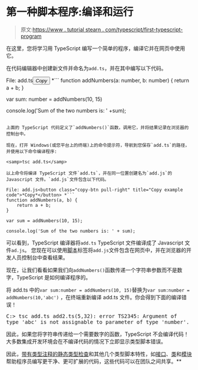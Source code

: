 # 第一种脚本程序:编译和运行

> 原文:[https://www . tutorial stearn . com/typescript/first-typescript-program](https://www.tutorialsteacher.com/typescript/first-typescript-program)

在这里，您将学习用 TypeScript 编写一个简单的程序，编译它并在网页中使用它。

在代码编辑器中创建新文件并命名为`add.ts`，并在其中编写以下代码。

File: add.ts<button class="copy-btn pull-right" title="Copy example code">*Copy*</button> *```
function addNumbers(a: number, b: number) { 
    return a + b; 
} 

var sum: number = addNumbers(10, 15) 

console.log('Sum of the two numbers is: ' +sum); 
```

上面的 TypeScript 代码定义了`addNumbers()`函数，调用它，并将结果记录在浏览器的控制台中。

现在，打开 Windows(或您平台上的终端)上的命令提示符，导航到您保存`add.ts`的路径，并使用以下命令编译程序:

<samp>tsc add.ts</samp>

以上命令将编译 TypeScript 文件`add.ts`，并在同一位置创建名为`add.js`的 Javascript 文件。`add.js`文件包含以下代码。

File: add.js<button class="copy-btn pull-right" title="Copy example code">*Copy*</button> *```
function addNumbers(a, b) {
    return a + b;
}

var sum = addNumbers(10, 15);

console.log('Sum of the two numbers is: ' + sum); 
```

可以看到，TypeScript 编译器将`add.ts` TypeScript 文件编译成了 Javascript 文件`ad.js`。 您现在可以使用[脚本](/javascript/script-tag "Include JavaScript File using script tag")标签将`add.js`文件包含在网页中，并在浏览器的开发人员控制台中查看结果。

现在，让我们看看如果我们向`addNumbers()`函数传递一个字符串参数而不是数字，TypeScript 是如何编译程序的。

将 add.ts 中的`var sum:number = addNumbers(10, 15)`替换为`var sum:number = addNumbers(10,'abc')` ，在终端重新编译 add.ts 文件。你会得到下面的编译错误！

<samp>C:\> tsc add.ts
add2.ts(5,32): error TS2345: Argument of type 'abc' is not assignable to parameter of type 'number'.</samp>

因此，如果您将字符串传递给一个需要数字的函数，TypeScript 不会编译代码！大多数集成开发环境会在不编译代码的情况下立即显示类型脚本错误。

因此，[带有类型注释的静态类型检查](/typescript/type-annotation)和其他几个类型脚本特性，如[接口](/typescript/typescript-interface)、[类](/typescript/typescript-class)和[模块](/typescript/typescript-module)帮助程序员编写更干净、更可扩展的代码，这些代码可以在团队之间共享。**